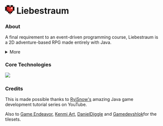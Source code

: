 # <img src="Liebestraum/res/object/icon.png" width="30"> Liebestraum 

### About
A final requirement to an event-driven programming course, Liebestraum is a 2D adventure-based RPG made entirely with Java. 

<details>
<summary>More</summary><br>
  As someone with zero experience let alone interest in game development, this project was a personal challenge. Luckily, I found <a href="https://youtube.com/playlist?list=PL_QPQmz5C6WUF-pOQDsbsKbaBZqXj4qSq&si=AX1zD_KN-TUqPVzy">this</a> awesome tutorial by RyiSnow which this project is based on.
</details>

### Core Technologies
  <p>
    <a href="https://skillicons.dev">
      <img src="https://skillicons.dev/icons?i=java,eclipse"/>
    </a>
  </p>

### Credits 
This is made possible thanks to <a href="https://youtube.com/@ryisnow?si=DcUHGmL28lRLZfkf">RyiSnow's</a> amazing Java game development tutorial series on YouTube.

Also to <a href="https://game-endeavor.itch.io/mystic-woods">Game Endeavor</a>, <a href="https://kenmi-art.itch.io/cute-fantasy-rpg">Kenmi Art</a>, <a href="https://danieldiggle.itch.io/sunnyside">DanielDiggle</a> and <a href="https://gamedevshlok.itch.io/heartpack">Gamedevshlok</a>for the tilesets.

